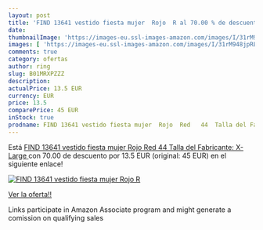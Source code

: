 ```yaml
---
layout: post
title: 'FIND 13641 vestido fiesta mujer  Rojo  R al 70.00 % de descuento'
date: 
thumbnailImage: 'https://images-eu.ssl-images-amazon.com/images/I/31rM948jpRL._SL200_.jpg'
images: [ 'https://images-eu.ssl-images-amazon.com/images/I/31rM948jpRL._SL200_.jpg' ]
comments: true
category: ofertas
author: ring
slug: B01MRXPZZZ
description:
actualPrice: 13.5 EUR
currency: EUR
price: 13.5
comparePrice: 45 EUR
inStock: true
prodname: FIND 13641 vestido fiesta mujer  Rojo  Red   44  Talla del Fabricante: X-Large 
---
```


Está [FIND 13641 vestido fiesta mujer  Rojo  Red   44  Talla del Fabricante: X-Large ](https://www.amazon.es/dp/B01MRXPZZZ/?tag=tolees-21) con 70.00 de descuento por 13.5 EUR (original: 45 EUR) en el siguiente enlace!

[![FIND 13641 vestido fiesta mujer  Rojo  R](https://images-eu.ssl-images-amazon.com/images/I/31rM948jpRL._SL200_.jpg)](https://www.amazon.es/dp/B01MRXPZZZ/?tag=tolees-21)

[Ver la oferta!!](https://www.amazon.es/dp/B01MRXPZZZ/?tag=tolees-21)

Links participate in Amazon Associate program and might generate a comission on qualifying sales


